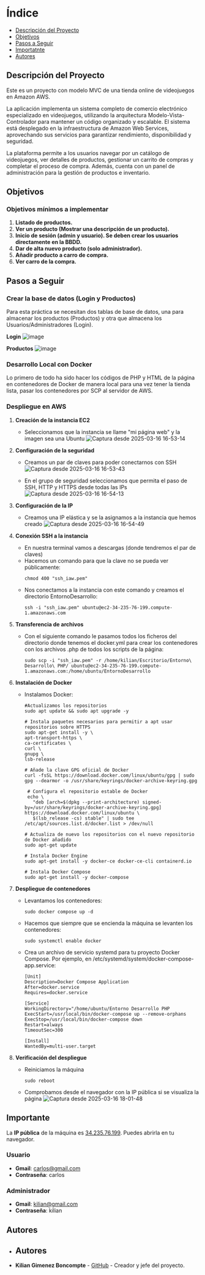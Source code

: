 # Índice

- [Descripción del Proyecto](#descripción-del-proyecto)
- [Objetivos](#objetivos)
- [Pasos a Seguir](#pasos-a-seguir)
- [Importatnte](#importante)
- [Autores](#autores)

## Descripción del Proyecto

Este es un proyecto con modelo MVC de una tienda online de videojuegos en Amazon AWS. 

La aplicación implementa un sistema completo de comercio electrónico especializado en videojuegos, utilizando la arquitectura Modelo-Vista-Controlador para mantener un código organizado y escalable. El sistema está desplegado en la infraestructura de Amazon Web Services, aprovechando sus servicios para garantizar rendimiento, disponibilidad y seguridad.

La plataforma permite a los usuarios navegar por un catálogo de videojuegos, ver detalles de productos, gestionar un carrito de compras y completar el proceso de compra. Además, cuenta con un panel de administración para la gestión de productos e inventario.

## Objetivos

### Objetivos mínimos a implementar
1. **Listado de productos.**
2. **Ver un producto (Mostrar una descripción de un producto).**
3. **Inicio de sesión (admin y usuario). Se deben crear los usuarios directamente en la BBDD.**
4. **Dar de alta nuevo producto (solo administrador).**
5. **Añadir producto a carro de compra.**
6. **Ver carro de la compra.**

## Pasos a Seguir

### Crear la base de datos (Login y Productos)
Para esta práctica se necesitan dos tablas de base de datos, una para almacenar los productos (Productos) y otra que almacena los Usuarios/Administradores (Login).

**Login**
![image](https://github.com/user-attachments/assets/54cc2ab0-da09-4b4e-aa19-1ad167487c9c)

**Productos**
![image](https://github.com/user-attachments/assets/0ce9383f-84bb-4eaf-af61-d93870d1a0bc)


### Desarrollo Local con Docker
Lo primero de todo ha sido hacer los códigos de PHP y HTML de la página en contenedores de Docker de manera local para una vez tener la tienda lista, pasar los contenedores por SCP al servidor de AWS.

### Despliegue en AWS

1. **Creación de la instancia EC2**
   - Seleccionamos que la instancia se llame "mi página web" y la imagen sea una Ubuntu
   ![Captura desde 2025-03-16 16-53-14](https://github.com/user-attachments/assets/bfc8b293-fee9-4aaa-9c85-e21e5325fc8c)


2. **Configuración de la seguridad**
   - Creamos un par de claves para poder conectarnos con SSH
   ![Captura desde 2025-03-16 16-53-43](https://github.com/user-attachments/assets/4873f5a3-3dcd-4eb5-af5e-90230a0b235c)

   - En el grupo de seguridad seleccionamos que permita el paso de SSH, HTTP y HTTPS desde todas las IPs
   ![Captura desde 2025-03-16 16-54-13](https://github.com/user-attachments/assets/9feb3b02-ab67-4704-ab7c-591d4b6bd1d8)


3. **Configuración de la IP**
   - Creamos una IP elástica y se la asignamos a la instancia que hemos creado
   ![Captura desde 2025-03-16 16-54-49](https://github.com/user-attachments/assets/a420a328-f3b8-49e9-a329-2fc23f3c1f5d)


4. **Conexión SSH a la instancia**
   - En nuestra terminal vamos a descargas (donde tendremos el par de claves)
   - Hacemos un comando para que la clave no se pueda ver públicamente:
     ```
     chmod 400 "ssh_iaw.pem"
     ```
   - Nos conectamos a la instancia con este comando y creamos el directorio EntornoDesarrollo:
     ```
     ssh -i "ssh_iaw.pem" ubuntu@ec2-34-235-76-199.compute-1.amazonaws.com
     ```

5. **Transferencia de archivos**
   - Con el siguiente comando le pasamos todos los ficheros del directorio donde tenemos el docker.yml para crear los contenedores con los archivos .php de todos los scripts de la página:
     ```
     sudo scp -i "ssh_iaw.pem" -r /home/kilian/Escritorio/Entorno\ Desarrollo\ PHP/ ubuntu@ec2-34-235-76-199.compute-1.amazonaws.com:/home/ubuntu/EntornoDesarrollo
     ```

6. **Instalación de Docker**
   - Instalamos Docker:
     ```
     #Actualizamos los repositorios
     sudo apt update && sudo apt upgrade -y
     ```
     ```
     # Instala paquetes necesarios para permitir a apt usar repositorios sobre HTTPS
     sudo apt-get install -y \
     apt-transport-https \
     ca-certificates \
     curl \
     gnupg \
     lsb-release
     ```
     ```
     # Añade la clave GPG oficial de Docker
     curl -fsSL https://download.docker.com/linux/ubuntu/gpg | sudo gpg --dearmor -o /usr/share/keyrings/docker-archive-keyring.gpg
     ```
     ```
      # Configura el repositorio estable de Docker
      echo \
        "deb [arch=$(dpkg --print-architecture) signed-by=/usr/share/keyrings/docker-archive-keyring.gpg] https://download.docker.com/linux/ubuntu \
        $(lsb_release -cs) stable" | sudo tee /etc/apt/sources.list.d/docker.list > /dev/null
     ```
     ```
     # Actualiza de nuevo los repositorios con el nuevo repositorio de Docker añadido
     sudo apt-get update
     ```
     ```
     # Instala Docker Engine
     sudo apt-get install -y docker-ce docker-ce-cli containerd.io
     ```
     ```
     # Instala Docker Compose
     sudo apt-get install -y docker-compose

     ```

7. **Despliegue de contenedores**
   - Levantamos los contenedores:
     ```
     sudo docker compose up -d
     ```
   - Hacemos que siempre que se encienda la máquina se levanten los contenedores:
     ```
     sudo systemctl enable docker
     ```
   - Crea un archivo de servicio systemd para tu proyecto Docker Compose. Por ejemplo, en /etc/systemd/system/docker-compose-app.service:
      ```
      [Unit]
      Description=Docker Compose Application
      After=docker.service
      Requires=docker.service
      
      [Service]
      WorkingDirectory="/home/ubuntu/Entorno Desarrollo PHP
      ExecStart=/usr/local/bin/docker-compose up --remove-orphans
      ExecStop=/usr/local/bin/docker-compose down
      Restart=always
      TimeoutSec=300
      
      [Install]
      WantedBy=multi-user.target
      ```

8. **Verificación del despliegue**
   - Reiniciamos la máquina
     ```
     sudo reboot
     ```
   - Comprobamos desde el navegador con la IP pública  si se visualiza la página
   ![Captura desde 2025-03-16 18-01-48](https://github.com/user-attachments/assets/8fb86007-f34f-45b5-9a84-0ca77ecd250d)

## Importante

La **IP pública** de la máquina es [34.235.76.199](http://34.235.76.199). Puedes abrirla en tu navegador.

### Usuario
- **Gmail**: carlos@gmail.com
- **Contraseña**: carlos

### Administrador
- **Gmail**: kilian@gmail.com
- **Contraseña**: kilian

## Autores

- ## Autores

- **Kilian Gimenez Boncompte** - [GitHub](https://github.com/Kilian-max) - Creador y jefe del proyecto.

